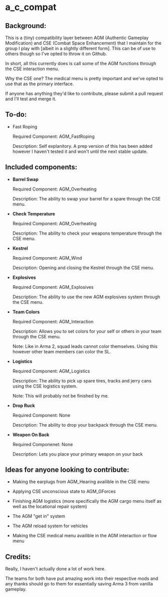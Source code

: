 a_c_compat
==========


Background:
---------------------------
This is a (tiny) compatibility layer between AGM (Authentic Gameplay Modification) and CSE (Combat Space Enhancement) that I maintain for the group I play with [albeit in a slightly different form]. This can be of use to others though so I've opted to throw it on Github.

In short, all this currently does is call some of the AGM functions through the CSE interaction menu.

Why the CSE one? The medical menu is pretty important and we've opted to use that as the primary interface.

If anyone has anything they'd like to contribute, please submit a pull request and I'll test and merge it.

To-do:
---------------------------

  - Fast Roping

    Required Component: AGM_FastRoping

    Description: Self explanitory. A prep version of this has been added however I haven't tested it and won't until the next stable update.

Included components:
---------------------------

  - **Barrel Swap**

    Required Component: AGM_Overheating

    Description: The ability to swap your barrel for a spare through the CSE menu.
    
  - **Check Temperature**

    Required Component: AGM_Overheating

    Description: The ability to check your weapons temperature through the CSE menu.

  - **Kestrel**

    Required Component: AGM_Wind

    Description: Opening and closing the Kestrel through the CSE menu.

  - **Explosives**

    Required Component: AGM_Explosives

    Description: The ability to use the new AGM explosives system through the CSE menu.
    
  - **Team Colors**

    Required Component: AGM_Interaction

    Description: Allows you to set colors for your self or others in your team through the CSE menu.
    
    Note: Like in Arma 2, squad leads cannot color themselves. Using this however other team members can color the SL.

  - **Logistics**

    Required Component: AGM_Logistics

    Description: The ability to pick up spare tires, tracks and jerry cans using the CSE logistics system.

    Note: This will probably not be finished by me.

  - **Drop Ruck**

    Required Component: None

    Description: The ability to drop your backpack through the CSE menu.
      
  - **Weapon On Back**

    Required Componenet: None

    Description: Lets you place your primary weapon on your back

Ideas for anyone looking to contribute:
---------------------------

  - Making the earplugs from AGM_Hearing availible in the CSE menu

  - Applying CSE unconscious state to AGM_GForces

  - Finishing AGM logistics (more specifically the AGM cargo menu itself as well as the locational repair system)

  - The AGM "get in" system

  - The AGM reload system for vehicles

  - Making the CSE medical menu availible in the AGM interaction or flow menu

Credits:
---------------------------
Really, I haven't actually done a lot of work here.

The teams for both have put amazing work into their respective mods and any thanks should go to them for essentially saving Arma 3 from vanilla gameplay.
